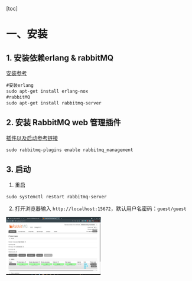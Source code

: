 

[toc]



# 一、安装

## 1. 安装依赖erlang & rabbitMQ

[安装参考](https://wangxin1248.github.io/linux/2020/03/ubuntu-install-rabbitmq.html)

```shell
#安装erlang
sudo apt-get install erlang-nox
#rabbitMQ
sudo apt-get install rabbitmq-server
```



## 2. 安装 RabbitMQ web 管理插件

[插件以及启动参考链接](https://www.cnblogs.com/sui776265233/p/10954324.html)

```shell
sudo rabbitmq-plugins enable rabbitmq_management
```



## 3. 启动

1. 重启

```shell
sudo systemctl restart rabbitmq-server
```

2. 打开浏览器输入 `http://localhost:15672`，默认用户名密码：`guest/guest`

<img src="image/2安装.pic/image-20220726155812762.png" alt="image-20220726155812762" style="zoom:25%;" />

